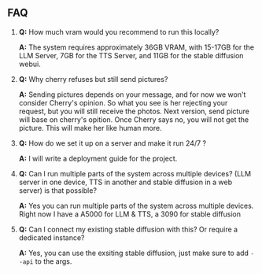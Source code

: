 ## FAQ
1. **Q:** How much vram would you recommend to run this locally?

   **A:** The system requires approximately 36GB VRAM, with 15-17GB for the LLM Server, 7GB for the TTS Server, and 11GB for the stable diffusion webui.
2. **Q:** Why cherry refuses but still send pictures?

   **A:** Sending pictures depends on your message, and for now we won't consider Cherry's opinion. So what you see is her rejecting your request, but you will still receive the photos. Next version, send picture will base on cherry's opition. Once Cherry says no, you will not get the picture. This will make her like human more.
3. **Q:** How do we set it up on a server and make it run 24/7 ? 

   **A:** I will write a deployment guide for the project. 

4. **Q:** Can I run multiple parts of the system across multiple devices? (LLM server in one device, TTS in another and stable diffusion in a web server) is that possible? 

   **A:** Yes you can run multiple parts of the system across multiple devices. Right now I have a A5000 for LLM & TTS,  a 3090 for stable diffusion 

5. **Q:** Can I connect my existing stable diffusion with this? Or require a dedicated instance?

   **A:** Yes, you can use the exsiting stable diffusion, just make sure to add `--api` to the args.
